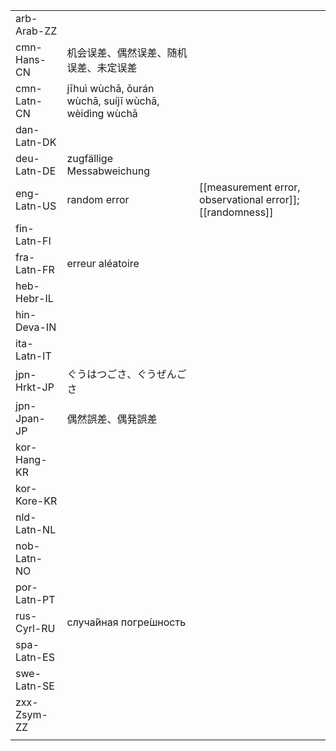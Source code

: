 | | | |
|-|-|-|
| arb-Arab-ZZ |  |  |
| cmn-Hans-CN | 机会误差、偶然误差、随机误差、未定误差 |  |
| cmn-Latn-CN | jīhuì wùchā, ǒurán wùchā, suíjī wùchā, wèidìng wùchā |  |
| dan-Latn-DK |  |  |
| deu-Latn-DE | zugfällige Messabweichung |  |
| eng-Latn-US | random error | [[measurement error, observational error]]; [[randomness]] |
| fin-Latn-FI |  |  |
| fra-Latn-FR | erreur aléatoire |  |
| heb-Hebr-IL |  |  |
| hin-Deva-IN |  |  |
| ita-Latn-IT |  |  |
| jpn-Hrkt-JP | ぐうはつごさ、ぐうぜんごさ |  |
| jpn-Jpan-JP | 偶然誤差、偶発誤差 |  |
| kor-Hang-KR |  |  |
| kor-Kore-KR |  |  |
| nld-Latn-NL |  |  |
| nob-Latn-NO |  |  |
| por-Latn-PT |  |  |
| rus-Cyrl-RU | случа́йная погре́шность |  |
| spa-Latn-ES |  |  |
| swe-Latn-SE |  |  |
| zxx-Zsym-ZZ |  |  |
|  |  |  |
